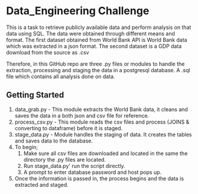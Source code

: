 # Data_Engineering Challenge

This is a task to retrieve publicly available data and perform analysis on that data using SQL.
The data were obtained through different means and format. The first dataset obtained from World Bank API is World Bank 
data which was extracted in a json format. The second dataset is a GDP data download from the source as .csv

Therefore, in this GitHub repo are three .py files or modules to handle the extraction, processing and staging the data
in a postgresql database.
A .sql file which contains all analysis done on data.

## Getting Started
1. data_grab.py - This module extracts the World Bank data, it cleans and saves the data in a both json and csv file for reference.
2. process_csv.py - This module reads the csv files and process (JOINS & converting to dataframe) before it is staged.
3. stage_data.py - Module handles the staging of data. It creates the tables and saves data to the database.
4. To begin;
   1. Make sure all csv files are downloaded and located in the same the directory the .py files are located.
   2. Run stage_data.py' run the script directly.
   3. A prompt to enter database password and host pops up.
5. Once the information is passed in, the process begins and the data is extracted and staged.
